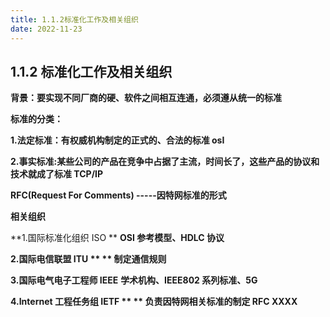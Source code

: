 ```yaml
---
title: 1.1.2标准化工作及相关组织
date: 2022-11-23
---
```


## 1.1.2 标准化工作及相关组织

**背景：要实现不同厂商的硬、软件之间相互连通，必须遵从统一的标准**

**标准的分类：**

**1.法定标准：有权威机构制定的正式的、合法的标准 osI**

**2.事实标准:某些公司的产品在竞争中占据了主流，时间长了，这些产品的协议和技术就成了标准 TCP/IP**

**RFC(Request For Comments) -----因特网标准的形式**

**相关组织**

**1.国际标准化组织 ISO ** **OSI 参考模型、HDLC 协议**

**2.国际电信联盟 ITU ** ** 制定通信规则**

**3.国际电气电子工程师 IEEE** **学术机构、IEEE802 系列标准、5G**

**4.Internet 工程任务组 IETF ** ** 负责因特网相关标准的制定 RFC XXXX**
